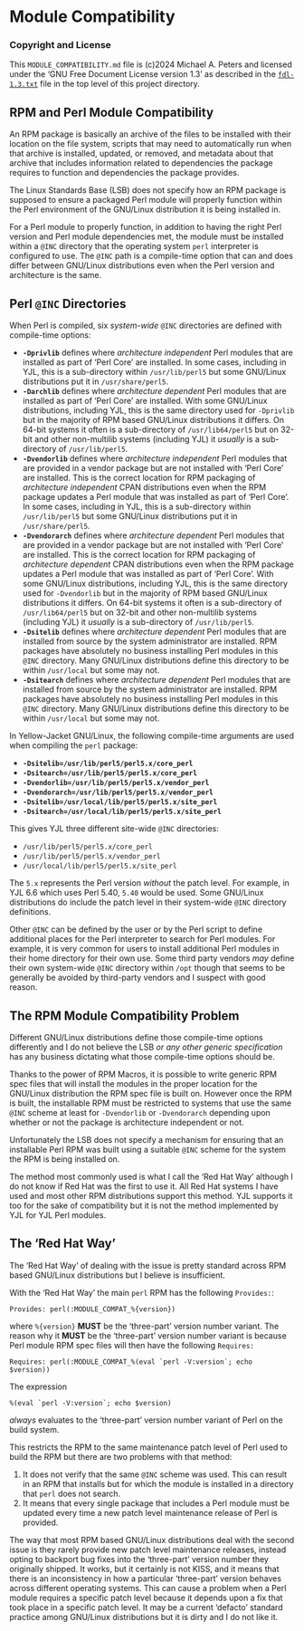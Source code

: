 Module Compatibility
====================

### Copyright and License

This `MODULE_COMPATIBILITY.md` file is (c)2024 Michael A. Peters and licensed
under the ‘GNU Free Document License version 1.3’ as described in the
[`fdl-1.3.txt`](fdl-1.3.txt) file in the top level of this project directory.


RPM and Perl Module Compatibility
---------------------------------

An RPM package is basically an archive of the files to be installed with their
location on the file system, scripts that may need to automatically run when
that archive is installed, updated, or removed, and metadata about that archive
that includes information related to dependencies the package requires to
function and dependencies the package provides.

The Linux Standards Base (LSB) does not specify how an RPM package is supposed
to ensure a packaged Perl module will properly function within the Perl
environment of the GNU/Linux distribution it is being installed in.

For a Perl module to properly function, in addition to having the right Perl
version and Perl module dependencies met, the module must be installed within a
`@INC` directory that the operating system `perl` interpreter is configured to
use. The `@INC` path is a compile-time option that can and does differ between
GNU/Linux distributions even when the Perl version and architecture is the same.


Perl `@INC` Directories
-----------------------

When Perl is compiled, six *system-wide* `@INC` directories are defined with
compile-time options:

* __`-Dprivlib`__ defines where *architecture independent* Perl modules that are
  installed as part of ‘Perl Core’ are installed. In some cases, including in
  YJL, this is a sub-directory within `/usr/lib/perl5` but some GNU/Linux
  distributions put it in `/usr/share/perl5`.
* __`-Darchlib`__ defines where *architecture dependent* Perl modules that are
  installed as part of ‘Perl Core’ are installed. With some GNU/Linux
  distributions, including YJL, this is the same directory used for `-Dprivlib`
  but in the majority of RPM based GNU/Linux distributions it differs. On 64-bit
  systems it often is a sub-directory of `/usr/lib64/perl5` but on 32-bit and
  other non-multilib systems (including YJL) it *usually* is a sub-directory of
  `/usr/lib/perl5`.
* __`-Dvendorlib`__ defines where *architecture independent* Perl modules that
  are provided in a vendor package but are not installed with ‘Perl Core’ are
  installed. This is the correct location for RPM packaging of *architecture
  independent* CPAN distributions even when the RPM package updates a Perl
  module that was installed as part of ‘Perl Core’. In some cases, including in
  YJL, this is a sub-directory within `/usr/lib/perl5` but some GNU/Linux
  distributions put it in `/usr/share/perl5`.
* __`-Dvendorarch`__ defines where *architecture dependent* Perl modules that
  are provided in a vendor package but are not installed with ‘Perl Core’ are
  installed. This is the correct location for RPM packaging of *architecture
  dependent* CPAN distributions even when the RPM package updates a Perl
  module that was installed as part of ‘Perl Core’. With some GNU/Linux
  distributions, including YJL, this is the same directory used for
  `-Dvendorlib` but in the majority of RPM based GNU/Linux distributions it
  differs. On 64-bit systems it often is a sub-directory of `/usr/lib64/perl5`
  but on 32-bit and other non-multilib systems (including YJL) it *usually*
  is a sub-directory of `/usr/lib/perl5`.
* __`-Dsitelib`__ defines where *architecture dependent* Perl modules that are
  installed from source by the system administrator are installed. RPM packages
  have absolutely no business installing Perl modules in this `@INC` directory.
  Many GNU/Linux distributions define this directory to be within `/usr/local`
  but some may not.
* __`-Dsitearch`__ defines where *architecture dependent* Perl modules that are
  installed from source by the system administrator are installed. RPM packages
  have absolutely no business installing Perl modules in this `@INC` directory.
  Many GNU/Linux distributions define this directory to be within `/usr/local`
  but some may not.

In Yellow-Jacket GNU/Linux, the following compile-time arguments are used when
compiling the `perl` package:

* __`-Dsitelib=/usr/lib/perl5/perl5.x/core_perl`__
* __`-Dsitearch=/usr/lib/perl5/perl5.x/core_perl`__
* __`-Dvendorlib=/usr/lib/perl5/perl5.x/vendor_perl`__
* __`-Dvendorarch=/usr/lib/perl5/perl5.x/vendor_perl`__
* __`-Dsitelib=/usr/local/lib/perl5/perl5.x/site_perl`__
* __`-Dsitearch=/usr/local/lib/perl5/perl5.x/site_perl`__

This gives YJL three different site-wide `@INC` directories:

* `/usr/lib/perl5/perl5.x/core_perl`
* `/usr/lib/perl5/perl5.x/vendor_perl`
* `/usr/local/lib/perl5/perl5.x/site_perl`

The `5.x` represents the Perl version *without* the patch level. For example, in
YJL 6.6 which uses Perl 5.40, `5.40` would be used. Some GNU/Linux distributions
do include the patch level in their system-wide `@INC` directory definitions.

Other `@INC` can be defined by the user or by the Perl script to define
additional places for the Perl interpreter to search for Perl modules. For
example, it is very common for users to install additional Perl modules in their
home directory for their own use. Some third party vendors *may* define their
own system-wide `@INC` directory within `/opt` though that seems to be generally
be avoided by third-party vendors and I suspect with good reason.


The RPM Module Compatibility Problem
------------------------------------

Different GNU/Linux distributions define those compile-time options differently
and I do not believe the LSB *or any other generic specification* has any
business dictating what those compile-time options should be.

Thanks to the power of RPM Macros, it is possible to write generic RPM spec
files that will install the modules in the proper location for the GNU/Linux
distribution the RPM spec file is built on. However once the RPM is built, the
installable RPM must be restricted to systems that use the same `@INC` scheme
at least for `-Dvendorlib` or `-Dvendorarch` depending upon whether or not
the package is architecture independent or not.

Unfortunately the LSB does not specify a mechanism for ensuring that an
installable Perl RPM was built using a suitable `@INC` scheme for the system the
RPM is being installed on.

The method most commonly used is what I call the ‘Red Hat Way’ although I do not
know if Red Hat was the first to use it. All Red Hat systems I have used and
most other RPM distributions support this method. YJL supports it too for the
sake of compatibility but it is not the method implemented by YJL for YJL
Perl modules.


The ‘Red Hat Way’
-----------------

The ‘Red Hat Way’ of dealing with the issue is pretty standard across RPM based
GNU/Linux distributions but I believe is insufficient.

With the ‘Red Hat Way’ the main `perl` RPM has the following `Provides:`:

    Provides: perl(:MODULE_COMPAT_%{version})

where `%{version}` __MUST__ be the ‘three-part’ version number variant. The
reason why it __MUST__ be the ‘three-part’ version number variant is because
Perl module RPM spec files will then have the following `Requires:`

    Requires: perl(:MODULE_COMPAT_%(eval `perl -V:version`; echo $version))

The expression

    %(eval `perl -V:version`; echo $version)

*always* evaluates to the ‘three-part’ version number variant of Perl on the
build system.

This restricts the RPM to the same maintenance patch level of Perl used to build
the RPM but there are two problems with that method:

1. It does not verify that the same `@INC` scheme was used. This can result in
   an RPM that installs but for which the module is installed in a directory
   that `perl` does not search.
2. It means that every single package that includes a Perl module must be
   updated every time a new patch level maintenance release of Perl is
   provided.

The way that most RPM based GNU/Linux distributions deal with the second issue
is they rarely provide new patch level maintenance releases, instead opting to
backport bug fixes into the ‘three-part’ version number they originally
shipped. It works, but it certainly is not KISS, and it means that there is an
inconsistency in how a particular ‘three-part’ version behaves across different
operating systems. This can cause a problem when a Perl module requires a
specific patch level because it depends upon a fix that took place in a specific
patch level. It may be a current ‘defacto’ standard practice among GNU/Linux
distributions but it is dirty and I do not like it. 
